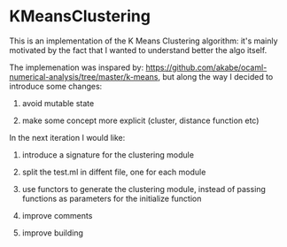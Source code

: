 # KMeansClustering

This is an implementation of the K Means Clustering algorithm: it's mainly motivated by the fact that I wanted to understand better the algo itself.

The implemenation was inspared by: https://github.com/akabe/ocaml-numerical-analysis/tree/master/k-means,
but along the way I decided to introduce some changes:

1. avoid mutable state

2. make some concept more explicit (cluster, distance function etc)

In the next iteration I would like:
1. introduce a signature for the clustering module

2. split the test.ml in diffent file, one for each module

3. use functors to generate the clustering module, instead of passing functions as parameters for the initialize function

4. improve comments

5. improve building
